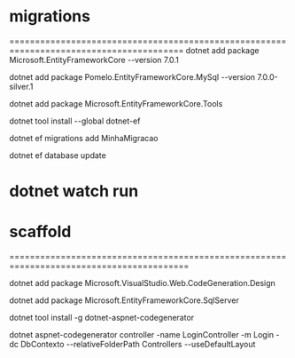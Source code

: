 # migrations
========================================================================================
dotnet add package Microsoft.EntityFrameworkCore --version 7.0.1

dotnet add package Pomelo.EntityFrameworkCore.MySql --version 7.0.0-silver.1

dotnet add package Microsoft.EntityFrameworkCore.Tools

dotnet tool install --global dotnet-ef

dotnet ef migrations add MinhaMigracao

dotnet ef database update

dotnet watch run
=========================================================================================

# scaffold
=========================================================================================

dotnet add package Microsoft.VisualStudio.Web.CodeGeneration.Design

dotnet add package Microsoft.EntityFrameworkCore.SqlServer

dotnet tool install -g dotnet-aspnet-codegenerator

dotnet aspnet-codegenerator controller -name LoginController -m Login -dc DbContexto --relativeFolderPath Controllers --useDefaultLayout
